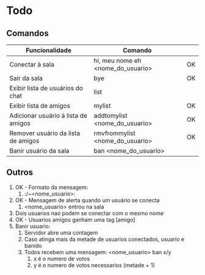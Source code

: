 # Todo

## Comandos

| Funcionalidade                        |  Comando                            |  |
|---------------------------------------|-------------------------------------|--|
| Conectar à sala                       |  hi, meu nome eh <nome_do_usuario>  | OK |
| Sair da sala                          |  bye                                | OK |
| Exibir lista de usuários do chat      |  list                               |  |
| Exibir lista de amigos                |  mylist                             | OK |
| Adicionar usuário à lista de amigos   |  addtomylist <nome_do_usuario>      | OK |
| Remover usuário da lista de amigos    |  rmvfrommylist <nome_do_usuario>    | OK |
| Banir usuário da sala                 |  ban <nome_do_usuario>              |  |

## Outros

1. OK - Formato da mensagem:
   1. <IP>:<PORTA>/~<nome_usuario>: <mensagem> <hora-data>
2. OK - Mensagem de alerta quando um usuário se conecta
   1. <nome_usuario> entrou na sala
3. Dois usuarios nao podem se conectar com o mesmo nome
4. OK - Usuarios amigos ganham uma tag \[amigo\]
5. Banir usuario:
   1. Servidor abre uma contagem
   2. Caso atinga mais da metade de usuarios conectados, usuario e banido
   3. Todos recebem uma mensagem: <nome_usuario> ban x/y
      1. x é o numero de votos
      2. y é o numero de votos necessarios (metade + 1)